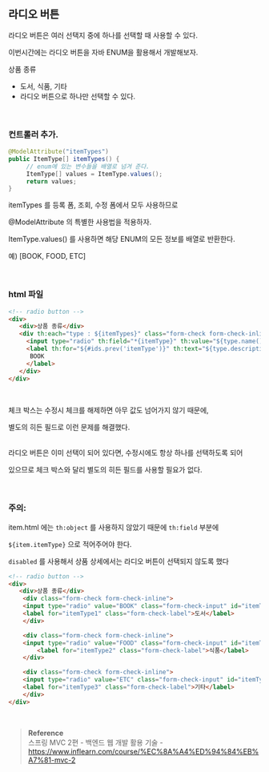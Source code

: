 ## 라디오 버튼

라디오 버튼은 여러 선택지 중에 하나를 선택할 때 사용할 수 있다. 

이번시간에는 라디오 버튼을 자바 ENUM을 활용해서 개발해보자.

상품 종류

- 도서, 식품, 기타
- 라디오 버튼으로 하나만 선택할 수 있다.

<br/>

### 컨트롤러 추가.

```java
@ModelAttribute("itemTypes")
public ItemType[] itemTypes() {
     // enum에 있는 변수들을 배열로 넘겨 준다.
     ItemType[] values = ItemType.values();
     return values;
}
```

itemTypes 를 등록 폼, 조회, 수정 폼에서 모두 사용하므로 

@ModelAttribute 의 특별한 사용법을 적용하자.

ItemType.values() 를 사용하면 해당 ENUM의 모든 정보를 배열로 반환한다. 

예) [BOOK, FOOD, ETC]


<br/>

### html 파일

```html
<!-- radio button -->
<div>
   <div>상품 종류</div>
   <div th:each="type : ${itemTypes}" class="form-check form-check-inline">
     <input type="radio" th:field="*{itemType}" th:value="${type.name()}" class="form-check-input">
     <label th:for="${#ids.prev('itemType')}" th:text="${type.description}" class="form-check-label">
      BOOK
     </label>
   </div>
</div>
```

<br/>

체크 박스는 수정시 체크를 해제하면 아무 값도 넘어가지 않기 때문에, 

별도의 히든 필드로 이런 문제를 해결했다. 

<br/>라디오 버튼은 이미 선택이 되어 있다면, 수정시에도 항상 하나를 선택하도록 되어 

있으므로 체크 박스와 달리 별도의 히든 필드를 사용할 필요가 없다.


<br/>

### 주의:

item.html 에는 `th:object` 를 사용하지 않았기 때문에 `th:field` 부분에 

`${item.itemType}` 으로 적어주어야 한다. 

`disabled` 를 사용해서 상품 상세에서는 라디오 버튼이 선택되지 않도록 했다


```html
<!-- radio button -->
<div>
   <div>상품 종류</div>
    <div class="form-check form-check-inline">
	<input type="radio" value="BOOK" class="form-check-input" id="itemType1" name="itemType">
	<label for="itemType1" class="form-check-label">도서</label>
    </div>

    <div class="form-check form-check-inline">
	<input type="radio" value="FOOD" class="form-check-input" id="itemType2" name="itemType" checked="checked">
        <label for="itemType2" class="form-check-label">식품</label>
    </div>

    <div class="form-check form-check-inline">
	<input type="radio" value="ETC" class="form-check-input" id="itemType3" name="itemType">
	<label for="itemType3" class="form-check-label">기타</label>
    </div>
</div>
```

<br/>

>**Reference** <br/>스프링 MVC 2편 - 백엔드 웹 개발 활용 기술 - https://www.inflearn.com/course/%EC%8A%A4%ED%94%84%EB%A7%81-mvc-2
